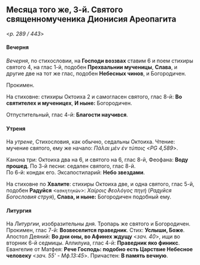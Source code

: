 
## Месяца того же, 3-й. Святого священномученика Дионисия Ареопагита  

<*p. 289 / 443*>

#### Вечерня

*Вечерня*, по стихословии, на **Господи воззвах** ставим 6 и поем стихиры святого 4, на глас 1-й, 
подобен **Прехвальнии мученицы**, **Слава**, и другие две на тот же глас, подобен **Небесных чинов**, 
и Богородичен. 

Прокимен. 

На стиховне: стихиры Октоиха 2 и самогласен святого, глас 8-й: **Во святителех и мученицех**, 
**И ныне:** Богородичен.

Отпустительный, глас 4-й: **Благости научився**. 

#### Утреня

На *утрене*, Стихословия, как обычно, седальны Октоиха. Чтение: мучение святого, ему же начало: 
*Πάλαι μὲν ἐν τύποις* <*PG 4,589*>. 

Канона три: Октоиха два на 6, и святого на 6, глас 8-й, Феофана: **Воду прошед**. 
По 3-й песни: седален святого, глас 8-й.   
По 6-й: кондак его. 
Эксапостиларий: **Небо звездами**. 

На стиховне по **Хвалите**: стихиры Октоиха две, и одна святого, глас 5-й, подобен **Радуйся** <`ασκητηκῶν`>: 
*Χαίροις ϑεολόγος πηγή* (*Радуйся Богословия струя*), **Слава, и ныне:** Богородичен подобный ему. 

#### Литургия

На *Литургии*, изобразительны дня. Тропарь же святого и Богородичен. 
Прокимен, глас 7-й: **Возвеселится праведник**. Стих: **Услыши, Боже**. 
Апостол Деяний: **Во дни оны, во Афинех ждущу** <*зач. 40*>, ищи во вторник 6-й седмицы. 
Аллилуиа, глас 4-й: **Праведник яко финикс**. 
Евангелие от Матфея: **Рече Господь: подобно есть Царствие Небесное человеку** <*зач. 55' - Мф.13:45*>. 
Причастен: **В память вечную**. 
